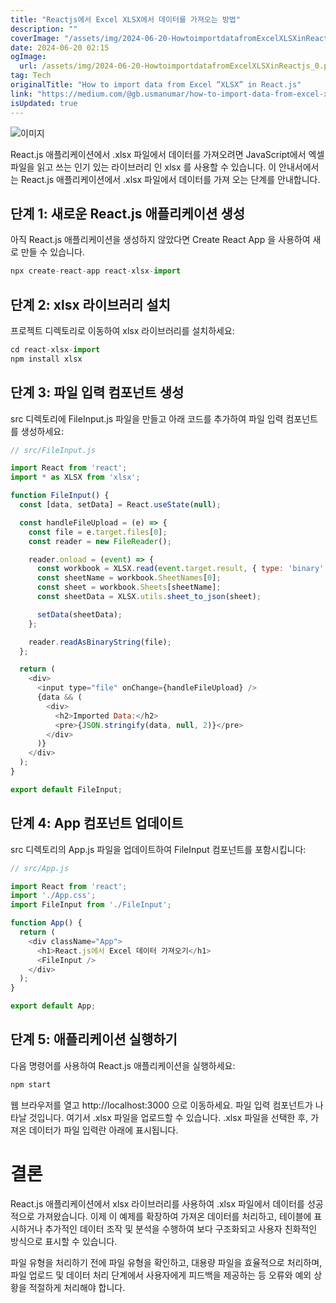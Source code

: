 ```yaml
---
title: "Reactjs에서 Excel XLSX에서 데이터를 가져오는 방법"
description: ""
coverImage: "/assets/img/2024-06-20-HowtoimportdatafromExcelXLSXinReactjs_0.png"
date: 2024-06-20 02:15
ogImage: 
  url: /assets/img/2024-06-20-HowtoimportdatafromExcelXLSXinReactjs_0.png
tag: Tech
originalTitle: "How to import data from Excel “XLSX” in React.js"
link: "https://medium.com/@gb.usmanumar/how-to-import-data-from-excel-xlsx-in-react-js-f486a600dc9f"
isUpdated: true
---
```






![이미지](/assets/img/2024-06-20-HowtoimportdatafromExcelXLSXinReactjs_0.png)

React.js 애플리케이션에서 .xlsx 파일에서 데이터를 가져오려면 JavaScript에서 엑셀 파일을 읽고 쓰는 인기 있는 라이브러리 인 xlsx 를 사용할 수 있습니다. 이 안내서에서는 React.js 애플리케이션에서 .xlsx 파일에서 데이터를 가져 오는 단계를 안내합니다.

## 단계 1: 새로운 React.js 애플리케이션 생성

아직 React.js 애플리케이션을 생성하지 않았다면 Create React App 을 사용하여 새로 만들 수 있습니다.


<div class="content-ad"></div>

```js
npx create-react-app react-xlsx-import
```

## 단계 2: xlsx 라이브러리 설치

프로젝트 디렉토리로 이동하여 xlsx 라이브러리를 설치하세요:

```js
cd react-xlsx-import
npm install xlsx
```

<div class="content-ad"></div>

## 단계 3: 파일 입력 컴포넌트 생성

src 디렉토리에 FileInput.js 파일을 만들고 아래 코드를 추가하여 파일 입력 컴포넌트를 생성하세요:

```js
// src/FileInput.js

import React from 'react';
import * as XLSX from 'xlsx';

function FileInput() {
  const [data, setData] = React.useState(null);

  const handleFileUpload = (e) => {
    const file = e.target.files[0];
    const reader = new FileReader();

    reader.onload = (event) => {
      const workbook = XLSX.read(event.target.result, { type: 'binary' });
      const sheetName = workbook.SheetNames[0];
      const sheet = workbook.Sheets[sheetName];
      const sheetData = XLSX.utils.sheet_to_json(sheet);

      setData(sheetData);
    };

    reader.readAsBinaryString(file);
  };

  return (
    <div>
      <input type="file" onChange={handleFileUpload} />
      {data && (
        <div>
          <h2>Imported Data:</h2>
          <pre>{JSON.stringify(data, null, 2)}</pre>
        </div>
      )}
    </div>
  );
}

export default FileInput;
```

## 단계 4: App 컴포넌트 업데이트

<div class="content-ad"></div>

src 디렉토리의 App.js 파일을 업데이트하여 FileInput 컴포넌트를 포함시킵니다:

```js
// src/App.js

import React from 'react';
import './App.css';
import FileInput from './FileInput';

function App() {
  return (
    <div className="App">
      <h1>React.js에서 Excel 데이터 가져오기</h1>
      <FileInput />
    </div>
  );
}

export default App;
```

## 단계 5: 애플리케이션 실행하기

다음 명령어를 사용하여 React.js 애플리케이션을 실행하세요:

<div class="content-ad"></div>

```js
npm start
```

웹 브라우저를 열고 http://localhost:3000 으로 이동하세요. 파일 입력 컴포넌트가 나타날 것입니다. 여기서 .xlsx 파일을 업로드할 수 있습니다. .xlsx 파일을 선택한 후, 가져온 데이터가 파일 입력란 아래에 표시됩니다.

# 결론

React.js 애플리케이션에서 xlsx 라이브러리를 사용하여 .xlsx 파일에서 데이터를 성공적으로 가져왔습니다. 이제 이 예제를 확장하여 가져온 데이터를 처리하고, 테이블에 표시하거나 추가적인 데이터 조작 및 분석을 수행하여 보다 구조화되고 사용자 친화적인 방식으로 표시할 수 있습니다.

<div class="content-ad"></div>

파일 유형을 처리하기 전에 파일 유형을 확인하고, 대용량 파일을 효율적으로 처리하며, 파일 업로드 및 데이터 처리 단계에서 사용자에게 피드백을 제공하는 등 오류와 예외 상황을 적절하게 처리해야 합니다.